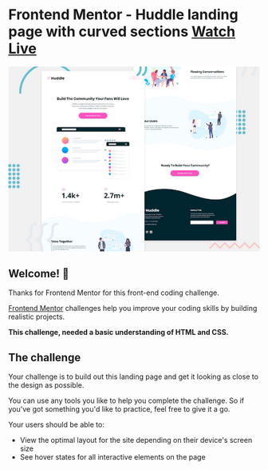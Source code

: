 # Frontend Mentor - Huddle landing page with curved sections [Watch Live](https://huddlelandingpage3.netlify.app)

![Header/intro section for the Huddle landing page with curved sections](./design/desktop-preview.jpg)

## Welcome! 👋

Thanks for Frontend Mentor for this front-end coding challenge.

[Frontend Mentor](https://www.frontendmentor.io) challenges help you improve your coding skills by building realistic projects.

**This challenge, needed a basic understanding of HTML and CSS.**

## The challenge

Your challenge is to build out this landing page and get it looking as close to the design as possible.

You can use any tools you like to help you complete the challenge. So if you've got something you'd like to practice, feel free to give it a go.

Your users should be able to: 

- View the optimal layout for the site depending on their device's screen size
- See hover states for all interactive elements on the page
